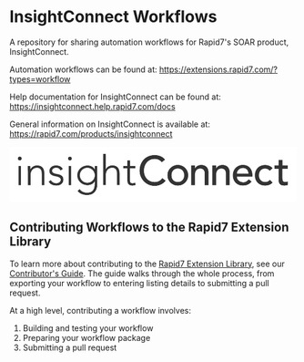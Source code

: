 # InsightConnect Workflows

A repository for sharing automation workflows for Rapid7's SOAR product, InsightConnect.

Automation workflows can be found at: https://extensions.rapid7.com/?types=workflow

Help documentation for InsightConnect can be found at: https://insightconnect.help.rapid7.com/docs

General information on InsightConnect is available at: https://rapid7.com/products/insightconnect


![InsightConnect](./imgs/insightconnect.png)


## Contributing Workflows to the Rapid7 Extension Library

To learn more about contributing to the [Rapid7 Extension Library], see our [Contributor's Guide]. The guide walks through the whole process, from exporting your workflow to entering listing details to submitting a pull request.


At a high level, contributing a workflow involves:
1. Building and testing your workflow
2. Preparing your workflow package
3. Submitting a pull request


[Rapid7 Extension Library]:https://extensions.rapid7.com
[Contributor's Guide]:./Contributors_Guide.md

